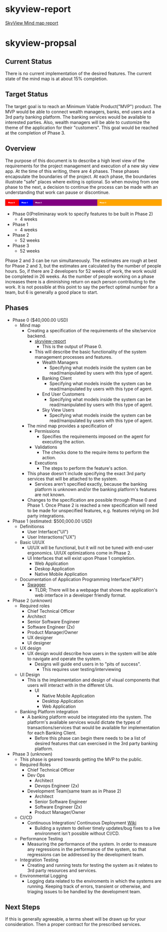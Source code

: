 # skyview-report

[SkyView Mind map report](https://mephisto83.github.io/skyview-report/)


# skyview-propsal

## Current Status

There is no current implementation of the desired features. The current state of the mind map is at about 15% completion.

## Target Status

The target goal is to reach an Minimum Viable Product("MVP") product. The MVP would be able to connect wealth managers, banks, end users and a 3rd party banking platform. The banking services would be available to interested parties. Also, wealth managers will be able to customize the theme of the application for their "customers". This goal would be reached at the completion of Phase 3.

## Overview
The purpose of this document is to describe a high level view of the requirements for the project management and execution of a new sky view app. At the time of this writing, there are 4 phases. These phases encapsulate the boundaries of the project. At each phase, the boundaries illustrate "safe" places where exiting is optional. So when moving from one phase to the next, a decision to continue the process can be made with an understanding that work can pause or discontinue. 


 ![Timeline](timeline.png)

- Phase 0(Preliminaray work to specify features to be built in Phase 2)
    - 4 weeks
- Phase 1
    - 4 weeks
- Phase 2
    - 52 weeks
- Phase 3
    - 52 weeks

Phase 2 and 3 can be run simultaneously. The estimates are rough at best for Phase 2 and 3, but the estimates are calculated by the number of people hours. So, if there are 2 developers for 52 weeks of work, the work would be completed in 26 weeks. As the number of people working on a phase increases there is a diminishing return on each person contributing to the work. It is not possible at this point to say the perfect optimal number for a team, but 6 is generally a good place to start.

## Phases

-   Phase 0 ($40,000.00 USD)
    - Mind map 
        - Creating a specification of the requirements of the site/service backend.
            - [skyview-report](https://mephisto83.github.io/skyview-report/)
                - This is the output of Phase 0.
            - This will describe the basic functionality of the system management processes and features.
                -   Wealth Managers
                    - Specifying what models inside the system can be read/manipulated by users with this type of agent.
                -   Banking Client
                    - Specifying what models inside the system can be read/manipulated by users with this type of agent.
                -   End User Customers
                    - Specifying what models inside the system can be read/manipulated by users with this type of agent.
                -   Sky View Users
                    - Specifying what models inside the system can be read/manipulated by users with this type of agent.
        - The mind map provides a specification of
            - Permissions
                - Specifies the requirements imposed on the agent for executing the action.
            - Validations
                - The checks done to the require items to perform the action.
            - Executions
                - The steps to perform the feature's action.
        - This phase doesn't include specifying the exact 3rd party services that will be attached to the system.
            - Services aren't specified exactly, because the banking platform is unknown and/or the banking platform's features are not known.
        - Changes to the specification are possible through Phase 0 and Phase 1. Once Phase 2 is reached a new specification will need to be made for unspecified features, e.g. features relying on 3rd party integrations.
-   Phase 1 (estimated: $500,000.00 USD)
    -  Definitionss
        - User Interface("UI")
        - User Interactions("UX")
    - Basic UI/UX
        - UI/UX will be functional, but it will not be tuned with end-user ergonomics. UI/UX optimizations come in Phase 2. 
        - UI Interfaces that will exist upon Phase 1 completion.
            - Web Application
            - Deskop Application
            - Native Mobile Application
    - Documentation of Application Programming Interface("API")
        - [Swagger](https://swagger.io/)
            - TLDR; There will be a webpage that shows the application's web interface in a developer friendly format.
-   Phase 2 (unknown)
    - Required roles
        - Chief Technical Officer
        - Architect
        - Senior Software Engineer
        - Software Engineer (2x)
        - Product Manager/Owner
        - UX designer
        - UI designer
    -   UX design
        - UX design would describe how users in the system will be able to navigate and operate the system.
            - Designs will guide end users in to "pits of success".
                - This requires user testing/interviewing
    -   UI Design
        - This is the implementation and design of visual components that users will interact with in the different UIs.
            - UI
                - Native Mobile Application
                - Desktop Application
                - Web Application
    -   Banking Platform integration
        - A banking platform would be integrated into the system. The platform's available services would dictate the types of transactions/services that would be available for implementation for each Banking Client.
            - Before this phase can begin there needs to be a list of desired features that can exercised in the 3rd party banking platform.
-   Phase 3 (unknown)
    - This phase is geared towards getting the MVP to the public.
    - Required Roles
        - Chief Technical Officer
        - Dev Ops
            - Architect
            - Devops Engineer (2x)
        - Development Team(same team as in Phase 2)
            - Architect
            - Senior Software Engineer
            - Software Engineer (2x)
            - Product Manager/Owner
    - CI/CD
        - Continuous Integration/ Continuous Deployment [Wiki](https://en.wikipedia.org/wiki/CI/CD)
            - Building a system to deliver timely updates/bug fixes to a live environment isn't possible without CI/CD.
    - Performance Testing
        - Measuring the performance of the system. In order to measure any regressions in the performance of the system, so that regressions can be addressed by the development team.
    - Integration Testing
        - Creating and running tests for testing the system as it relates to 3rd party resources and services. 
    - Environmental Logging
        - Logging data related to the enviroments in which the systems are running. Keeping track of errors, transient or otherwise, and triaging issues to be handled by the development team.

## Next Steps

If this is generally agreeable, a terms sheet will be drawn up for your consideration. Then a proper contract for the prescribed services.

